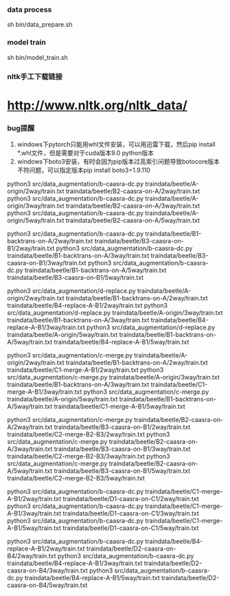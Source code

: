 ### data process
sh bin/data_prepare.sh

### model train
sh bin/model_train.sh

### nltk手工下载链接
# http://www.nltk.org/nltk_data/

### bug提醒
1. windows下pytorch只能用whl文件安装，可以用迅雷下载，然后pip install *.whl文件，但是需要对于cuda版本9.0 python版本
2. windows下boto3安装，有时会因为pip版本过高索引问题导致botocore版本不符问题，可以指定版本pip install boto3=1.9.110

python3  src/data_augmentation/b-caasra-dc.py traindata/beetle/A-origin/2way/train.txt traindata/beetle/B2-caasra-on-A/2way/train.txt
python3  src/data_augmentation/b-caasra-dc.py traindata/beetle/A-origin/3way/train.txt traindata/beetle/B2-caasra-on-A/3way/train.txt
python3  src/data_augmentation/b-caasra-dc.py traindata/beetle/A-origin/5way/train.txt traindata/beetle/B2-caasra-on-A/5way/train.txt

python3 src/data_augmentation/b-caasra-dc.py traindata/beetle/B1-backtrans-on-A/2way/train.txt traindata/beetle/B3-caasra-on-B1/2way/train.txt
python3 src/data_augmentation/b-caasra-dc.py traindata/beetle/B1-backtrans-on-A/3way/train.txt traindata/beetle/B3-caasra-on-B1/3way/train.txt
python3 src/data_augmentation/b-caasra-dc.py traindata/beetle/B1-backtrans-on-A/5way/train.txt traindata/beetle/B3-caasra-on-B1/5way/train.txt

python3 src/data_augmentation/d-replace.py traindata/beetle/A-origin/2way/train.txt traindata/beetle/B1-backtrans-on-A/2way/train.txt traindata/beetle/B4-replace-A-B1/2way/train.txt
python3 src/data_augmentation/d-replace.py traindata/beetle/A-origin/3way/train.txt traindata/beetle/B1-backtrans-on-A/3way/train.txt traindata/beetle/B4-replace-A-B1/3way/train.txt
python3 src/data_augmentation/d-replace.py traindata/beetle/A-origin/5way/train.txt traindata/beetle/B1-backtrans-on-A/5way/train.txt traindata/beetle/B4-replace-A-B1/5way/train.txt

python3 src/data_augmentation/c-merge.py traindata/beetle/A-origin/2way/train.txt traindata/beetle/B1-backtrans-on-A/2way/train.txt traindata/beetle/C1-merge-A-B1/2way/train.txt
python3 src/data_augmentation/c-merge.py traindata/beetle/A-origin/3way/train.txt traindata/beetle/B1-backtrans-on-A/3way/train.txt traindata/beetle/C1-merge-A-B1/3way/train.txt
python3 src/data_augmentation/c-merge.py traindata/beetle/A-origin/5way/train.txt traindata/beetle/B1-backtrans-on-A/5way/train.txt traindata/beetle/C1-merge-A-B1/5way/train.txt

python3 src/data_augmentation/c-merge.py traindata/beetle/B2-caasra-on-A/2way/train.txt traindata/beetle/B3-caasra-on-B1/2way/train.txt traindata/beetle/C2-merge-B2-B3/2way/train.txt
python3 src/data_augmentation/c-merge.py traindata/beetle/B2-caasra-on-A/3way/train.txt traindata/beetle/B3-caasra-on-B1/3way/train.txt traindata/beetle/C2-merge-B2-B3/3way/train.txt
python3 src/data_augmentation/c-merge.py traindata/beetle/B2-caasra-on-A/5way/train.txt traindata/beetle/B3-caasra-on-B1/5way/train.txt traindata/beetle/C2-merge-B2-B3/5way/train.txt


python3  src/data_augmentation/b-caasra-dc.py traindata/beetle/C1-merge-A-B1/2way/train.txt traindata/beetle/D1-caasra-on-C1/2way/train.txt
python3  src/data_augmentation/b-caasra-dc.py traindata/beetle/C1-merge-A-B1/3way/train.txt traindata/beetle/D1-caasra-on-C1/3way/train.txt
python3  src/data_augmentation/b-caasra-dc.py traindata/beetle/C1-merge-A-B1/5way/train.txt traindata/beetle/D1-caasra-on-C1/5way/train.txt

python3  src/data_augmentation/b-caasra-dc.py traindata/beetle/B4-replace-A-B1/2way/train.txt traindata/beetle/D2-caasra-on-B4/2way/train.txt
python3  src/data_augmentation/b-caasra-dc.py traindata/beetle/B4-replace-A-B1/3way/train.txt traindata/beetle/D2-caasra-on-B4/3way/train.txt
python3  src/data_augmentation/b-caasra-dc.py traindata/beetle/B4-replace-A-B1/5way/train.txt traindata/beetle/D2-caasra-on-B4/5way/train.txt